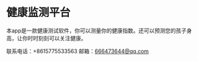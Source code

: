 # 健康监测平台
本app是一款健康测试软件，你可以测量你的健康指数。还可以预测您的孩子身高，让你时时刻刻可以关注健康。

联系电话：+8615775533563 邮箱：666473644@qq.com
